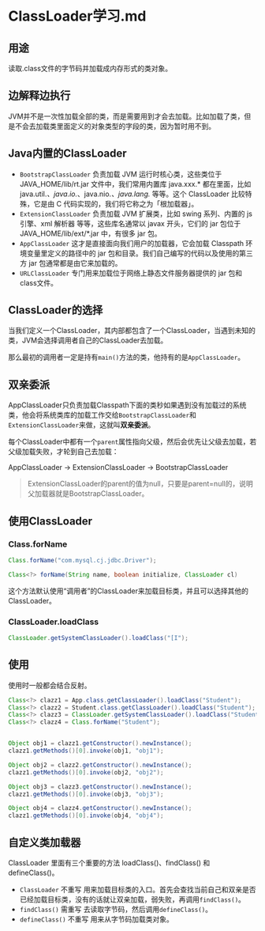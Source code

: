 # ClassLoader学习.md


## 用途

读取.class文件的字节码并加载成内存形式的类对象。

## 边解释边执行

JVM并不是一次性加载全部的类，而是需要用到才会去加载。比如加载了类，但是不会去加载类里面定义的对象类型的字段的类，因为暂时用不到。

## Java内置的ClassLoader

- `BootstrapClassLoader`
    负责加载 JVM 运行时核心类，这些类位于 JAVA_HOME/lib/rt.jar 文件中，我们常用内置库 java.xxx.* 都在里面，比如 java.util.*、java.io.*、java.nio.*、java.lang.* 等等。这个 ClassLoader 比较特殊，它是由 C 代码实现的，我们将它称之为「根加载器」。
- `ExtensionClassLoader`
    负责加载 JVM 扩展类，比如 swing 系列、内置的 js 引擎、xml 解析器 等等，这些库名通常以 javax 开头，它们的 jar 包位于 JAVA_HOME/lib/ext/*.jar 中，有很多 jar 包。
- `AppClassLoader` 
    这才是直接面向我们用户的加载器，它会加载 Classpath 环境变量里定义的路径中的 jar 包和目录。我们自己编写的代码以及使用的第三方 jar 包通常都是由它来加载的。
- `URLClassLoader`
    专门用来加载位于网络上静态文件服务器提供的 jar 包和 class文件。

## ClassLoader的选择

当我们定义一个ClassLoader，其内部都包含了一个ClassLoader，当遇到未知的类，JVM会选择调用者自己的ClassLoader去加载。

那么最初的调用者一定是持有`main()`方法的类，他持有的是`AppClassLoader`。

## 双亲委派

AppClassLoader只负责加载Classpath下面的类秒如果遇到没有加载过的系统类，他会将系统类库的加载工作交给`BootstrapClassLoader`和`ExtensionClassLoader`来做，这就叫**双亲委派**。

每个ClassLoader中都有一个`parent`属性指向父级，然后会优先让父级去加载，若父级加载失败，才轮到自己去加载：

AppClassLoader -> ExtensionClassLoader -> BootstrapClassLoader

> ExtensionClassLoader的parent的值为null，只要是parent=null的，说明父加载器就是BootstrapClassLoader。

## 使用ClassLoader

### Class.forName

```java
Class.forName("com.mysql.cj.jdbc.Driver");

Class<?> forName(String name, boolean initialize, ClassLoader cl)
```

这个方法默认使用“调用者”的ClassLoader来加载目标类，并且可以选择其他的ClassLoader。

### ClassLoader.loadClass

```java
ClassLoader.getSystemClassLoader().loadClass("[I");
```

## 使用

使用时一般都会结合反射。

```java
Class<?> clazz1 = App.class.getClassLoader().loadClass("Student");
Class<?> clazz2 = Student.class.getClassLoader().loadClass("Student");
Class<?> clazz3 = ClassLoader.getSystemClassLoader().loadClass("Student");
Class<?> clazz4 = Class.forName("Student");


Object obj1 = clazz1.getConstructor().newInstance();
clazz1.getMethods()[0].invoke(obj1, "obj1");

Object obj2 = clazz2.getConstructor().newInstance();
clazz1.getMethods()[0].invoke(obj2, "obj2");

Object obj3 = clazz3.getConstructor().newInstance();
clazz1.getMethods()[0].invoke(obj3, "obj3");

Object obj4 = clazz4.getConstructor().newInstance();
clazz1.getMethods()[0].invoke(obj4, "obj4");
```

## 自定义类加载器

ClassLoader 里面有三个重要的方法 loadClass()、findClass() 和 defineClass()。

- `ClassLoader` 不重写  用来加载目标类的入口。首先会查找当前自己和双亲是否已经加载目标类，没有的话就让双亲加载，弱失败，再调用`findClass()`。
- `findClass()` 需重写  去读取字节码，然后调用`defineClass()`。
- `defineClass()`   不重写  用来从字节码加载类对象。
